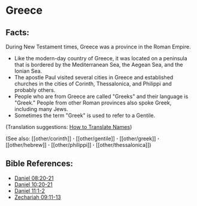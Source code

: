 # Greece #

## Facts: ##

During New Testament times, Greece was a province in the Roman Empire.

* Like the modern-day country of Greece, it was located on a peninsula that is bordered by the Mediterranean Sea, the Aegean Sea, and the Ionian Sea.
* The apostle Paul visited several cities in Greece and established churches in the cities of Corinth, Thessalonica, and Philippi and probably others.
* People who are from Greece are called "Greeks" and their language is "Greek." People from other Roman provinces also spoke Greek, including many Jews.
* Sometimes the term "Greek" is used to refer to a Gentile.

(Translation suggestions: [How to Translate Names](en/ta-vol1/translate/man/translate-names))

(See also: [[other/corinth]] **·** [[other/gentile]] **·** [[other/greek]] **·** [[other/hebrew]] **·** [[other/philippi]] **·** [[other/thessalonica]])

## Bible References: ##

* [Daniel 08:20-21](en/tn/dan/help/08/20)
* [Daniel 10:20-21](en/tn/dan/help/10/20)
* [Daniel 11:1-2](en/tn/dan/help/11/01)
* [Zechariah 09:11-13](en/tn/zec/help/09/11)